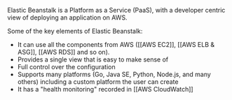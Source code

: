 Elastic Beanstalk is a Platform as a Service (PaaS), with a developer centric view of deploying an application on AWS.

Some of the key elements of Elastic Beanstalk:
- It can use all the components from AWS ([[AWS EC2]], [[AWS ELB & ASG]], [[AWS RDS]] and so on).
- Provides a single view that is easy to make sense of
- Full control over the configuration
- Supports many platforms (Go, Java SE, Python, Node.js, and many others) including a custom platform the user can create
- It has a "health monitoring" recorded in [[AWS CloudWatch]]

